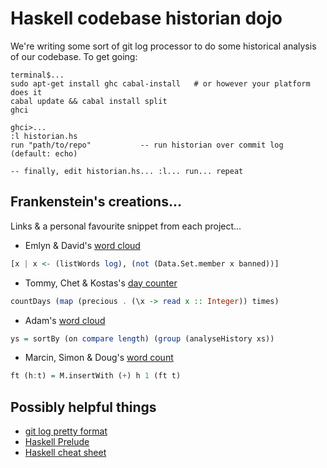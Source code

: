 # Haskell codebase historian dojo

We're writing some sort of git log processor to do some historical analysis of our codebase. To get going:

    terminal$...
    sudo apt-get install ghc cabal-install   # or however your platform does it
    cabal update && cabal install split
    ghci

    ghci>...
    :l historian.hs
    run "path/to/repo"           -- run historian over commit log (default: echo)

    -- finally, edit historian.hs... :l... run... repeat

## Frankenstein's creations...

Links & a personal favourite snippet from each project...

 - Emlyn & David's [word cloud](https://github.com/DouglasOrr/HistorianDojo/blob/emlynAdamDavid/historian.hs#L27)
```haskell
[x | x <- (listWords log), (not (Data.Set.member x banned))]
```
 - Tommy, Chet & Kostas's [day counter](https://github.com/DouglasOrr/HistorianDojo/blob/tommy_chet_kostas/historian.hs#L17)
```haskell
countDays (map (precious . (\x -> read x :: Integer)) times)
```
 - Adam's [word cloud](https://github.com/DouglasOrr/HistorianDojo/blob/emlynAdamDavid/historian_adam.hs#L11)
```haskell
ys = sortBy (on compare length) (group (analyseHistory xs))
```
 - Marcin, Simon & Doug's [word count](https://github.com/DouglasOrr/HistorianDojo/blob/dougSimonMarcin/historian.hs#L8)
```haskell
ft (h:t) = M.insertWith (+) h 1 (ft t)
```

## Possibly helpful things

 - [git log pretty format](https://www.kernel.org/pub/software/scm/git/docs/git-log.html#_pretty_formats)
 - [Haskell Prelude](http://hackage.haskell.org/package/base-4.7.0.1/docs/Prelude.html)
 - [Haskell cheat sheet](http://cheatsheet.codeslower.com/CheatSheet.pdf)
